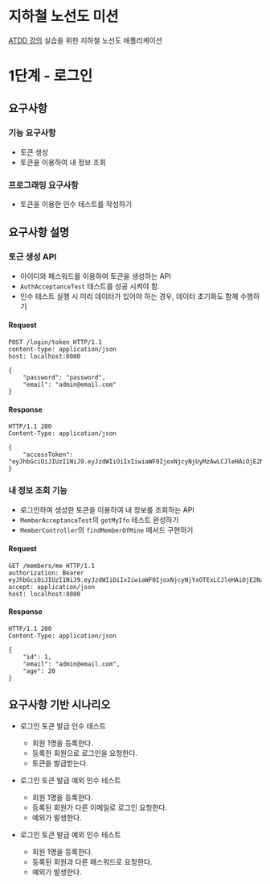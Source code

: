 # 지하철 노선도 미션
[ATDD 강의](https://edu.nextstep.camp/c/R89PYi5H) 실습을 위한 지하철 노선도 애플리케이션


# 1단계 - 로그인
## 요구사항
### 기능 요구사항
- 토큰 생성
- 토큰을 이용하여 내 정보 조회

### 프로그래밍 요구사항
- 토큰을 이용한 인수 테스트를 작성하기

## 요구사항 설명
### 토근 생성 API
- 아이디와 패스워드를 이용하여 토큰을 생성하는 API
- `AuthAcceptanceTest` 테스트를 성공 시켜야 함.
- 인수 테스트 실행 시 미리 데이터가 있어야 하는 경우, 데이터 초기화도 함께 수행하기

#### Request
```http request
POST /login/token HTTP/1.1
content-type: application/json
host: localhost:8080

{
    "password": "password",
    "email": "admin@email.com"
}
```

#### Response
```http request
HTTP/1.1 200 
Content-Type: application/json

{
    "accessToken": "eyJhbGciOiJIUzI1NiJ9.eyJzdWIiOiIxIiwiaWF0IjoxNjcyNjUyMzAwLCJleHAiOjE2NzI2NTU5MDAsInJvbGVzIjpbIlJPTEVfQURNSU4iLCJST0xFX0FETUlOIl19.uaUXk5GkqB6QE_qlZisk3RZ3fL74zDADqbJl6LoLkSc"
}
```

### 내 정보 조회 기능
- 로그인하여 생성한 토큰을 이용하여 내 정보를 조회하는 API
- `MemberAcceptanceTest`의 `getMyIfo` 테스트 완성하기 
- `MemberController`의 `findMemberOfMine` 메서드 구현하기

#### Request
```http request
GET /members/me HTTP/1.1
authorization: Bearer eyJhbGciOiJIUzI1NiJ9.eyJzdWIiOiIxIiwiaWF0IjoxNjcyNjYxOTExLCJleHAiOjE2NzI2NjU1MTEsInJvbGVzIjpbIlJPTEVfQURNSU4iLCJST0xFX0FETUlOIiwiUk9MRV9BRE1JTiIsIlJPTEVfQURNSU4iLCJST0xFX0FETUlOIl19.3dFa5VjK9LuGCTOJZzpO6r5JC_QdqRLr_2Vnb_sdXe0
accept: application/json
host: localhost:8080
```

#### Response
```http request
HTTP/1.1 200 
Content-Type: application/json

{
    "id": 1,
    "email": "admin@email.com",
    "age": 20
}
```

## 요구사항 기반 시나리오
- 로그인 토큰 발급 인수 테스트
  - 회원 1명을 등록한다.
  - 등록한 회원으로 로그인을 요청한다.
  - 토큰을 발급받는다.

- 로그인 토큰 발급 예외 인수 테스트
  - 회원 1명을 등록한다.
  - 등록된 회원가 다른 이메일로 로그인 요청한다.
  - 예외가 발생한다.

- 로그인 토큰 발급 예외 인수 테스트
  - 회원 1명을 등록한다.
  - 등록된 회원과 다른 패스워드로 요청한다.
  - 예외가 발생한다.